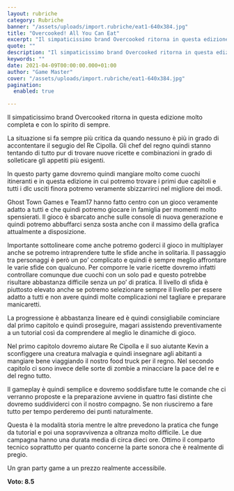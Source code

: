 ```yaml
---
layout: rubriche
category: Rubriche
banner: "/assets/uploads/import.rubriche/eat1-640x384.jpg"
title: "Overcooked! All You Can Eat"
excerpt: "Il simpaticissimo brand Overcooked ritorna in questa edizione molto completa e con lo spirito di sempre. La situazione si fa sempre più critica da quando nessuno è più in grado di accontentare il segugio del Re Cipolla. Gli chef del regno quindi stanno tentando di tutto pur di trovare nuove ricette e combinazioni in grado [&hellip"
quote: ""
description: "Il simpaticissimo brand Overcooked ritorna in questa edizione molto completa e con lo spirito di sempre. La situazione si fa sempre più critica da quando nessuno è più in grado di accontentare il segugio del Re Cipolla. Gli chef del regno quindi stanno tentando di tutto pur di trovare nuove ricette e combinazioni in grado [&hellip"
keywords: ""
date: 2021-04-09T00:00:00.000+01:00
author: "Game Master"
cover: "/assets/uploads/import.rubriche/eat1-640x384.jpg"
pagination:
  enabled: true

---
```


Il simpaticissimo brand Overcooked ritorna in questa edizione molto completa e con lo spirito di sempre.

La situazione si fa sempre più critica da quando nessuno è più in grado di accontentare il segugio del Re Cipolla. Gli chef del regno quindi stanno tentando di tutto pur di trovare nuove ricette e combinazioni in grado di solleticare gli appetiti più esigenti.

In questo party game dovremo quindi mangiare molto come cuochi itineranti e in questa edizione in cui potremo trovare i primi due capitoli e tutti i dlc usciti finora potremo veramente sbizzarrirci nel migliore dei modi.

Ghost Town Games e Team17 hanno fatto centro con un gioco veramente adatto a tutti e che quindi potremo giocare in famiglia per momenti molto spensierati. Il gioco è sbarcato anche sulle console di nuova generazione e quindi potremo abbuffarci senza sosta anche con il massimo della grafica attualmente a disposizione.

Importante sottolineare come anche potremo goderci il gioco in multiplayer anche se potremo intraprendere tutte le sfide anche in solitaria. Il passaggio tra personaggi è però un po’ complicato e quindi è sempre meglio affrontare le varie sfide con qualcuno. Per comporre le varie ricette dovremo infatti controllare comunque due cuochi con un solo pad e questo potrebbe risultare abbastanza difficile senza un po’ di pratica. Il livello di sfida è piuttosto elevato anche se potremo selezionare sempre il livello per essere adatto a tutti e non avere quindi molte complicazioni nel tagliare e preparare manicaretti.

La progressione è abbastanza lineare ed è quindi consigliabile cominciare dal primo capitolo e quindi proseguire, magari assistendo preventivamente a un tutorial così da comprendere al meglio le dinamiche di gioco.

Nel primo capitolo dovremo aiutare Re Cipolla e il suo aiutante Kevin a sconfiggere una creatura malvagia e quindi insegnare agli abitanti a mangiare bene viaggiando il nostro food truck per il regno. Nel secondo capitolo ci sono invece delle sorte di zombie a minacciare la pace del re e del regno tutto.

Il gameplay è quindi semplice e dovremo soddisfare tutte le comande che ci verranno proposte e la preparazione avviene in quattro fasi distinte che dovremo suddividerci con il nostro compagno. Se non riusciremo a fare tutto per tempo perderemo dei punti naturalmente.

Questa è la modalità storia mentre le altre prevedono la pratica che funge da tutorial e poi una sopravvivenza a oltranza molto difficile. Le due campagna hanno una durata media di circa dieci ore. Ottimo il comparto tecnico soprattutto per quanto concerne la parte sonora che è realmente di pregio.

Un gran party game a un prezzo realmente accessibile.

**Voto: 8.5**